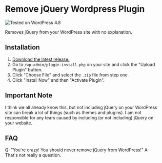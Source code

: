 # Remove jQuery Wordpress Plugin

![Tested on WordPress 4.8](https://img.shields.io/badge/wordpress-4.8%20tested-green.svg?style=flat-square)

Removes jQuery from your WordPress site with no explanation.

## Installation

1. [Download the latest release.](https://github.com/jonathanbell/remove-jquery-wordpress-plugin/archive/master.zip)
1. Go to `/wp-admin/plugin-install.php` on your site and click the "Upload Plugin" button. 
1. Click "Choose File" and select the `.zip` file from step one.
1. Click "Install Now" and then "Activate Plugin".

## Important Note

I think we all already know this, but not including jQuery on your WordPress site can break a lot of things (such as themes and plugins). I am not responsible for any tears caused by including (or not including) jQuery on your website.

## FAQ

Q: "You're crazy! You should never remove jQuery from WordPress!"
A: That's not really a question. 
